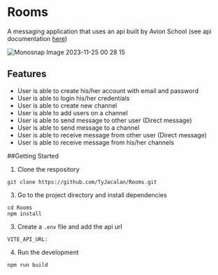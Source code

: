 # Rooms

A messaging application that uses an api built by Avion School (see api documentation [here](https://docs.avionschool.com/avn-mcourse/-MYjabeTubdULkJ4UAcG/lessons/project-slack-app))

![Monosnap Image 2023-11-25 00 28 15](https://github.com/TyJacalan/Rooms/assets/143598524/360e0ab3-41be-49b7-a8bd-548f6aae9979)


## Features

* User is able to create his/her account with email and password
* User is able to login his/her credentials
* User is able to create new channel
* User is able to add users on a channel
* User is able to send message to other user (Direct message)
* User is able to send message to a channel
* User is able to receive message from other user (Direct message)
* User is able to receive message from his/her channels

##Getting Started

1. Clone the respository
```
git clone https://github.com/TyJacalan/Rooms.git
```
3. Go to the project directory and install dependencies
```
cd Rooms
npm install
```
3. Create a `.env` file and add the api url
```
VITE_API_URL: 
```
4. Run the development
```
npm run build
```
